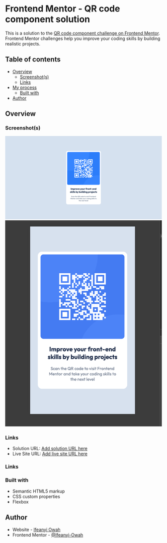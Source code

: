 # Frontend Mentor - QR code component solution

This is a solution to the [QR code component challenge on Frontend Mentor](https://www.frontendmentor.io/challenges/qr-code-component-iux_sIO_H). Frontend Mentor challenges help you improve your coding skills by building realistic projects.

## Table of contents

- [Overview](#overview)
  - [Screenshot(s)](#screenshot)
  - [Links](#links)
- [My process](#my-process)
  - [Built with](#built-with)
- [Author](#author)

## Overview

### Screenshot(s)

![](./images/desktop.png)
![](./images/mobile.png)

### Links

- Solution URL: [Add solution URL here](https://ifeanyi-owah.github.io/qr-code-component-main/)
- Live Site URL: [Add live site URL here](https://ifeanyi-owah.github.io/qr-code-component-main/)

### Links

### Built with

- Semantic HTML5 markup
- CSS custom properties
- Flexbox

## Author

- Website - [Ifeanyi Owah](https://github.com/Ifeanyi-Owah)
- Frontend Mentor - [@Ifeanyi-Owah](https://www.frontendmentor.io/profile/Ifeanyi-Owah)
